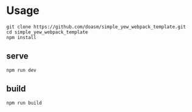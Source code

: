 # Usage
    git clone https://github.com/doasm/simple_yew_webpack_template.git
    cd simple_yew_webpack_template 
    npm install
## serve
    npm run dev
## build
    npm run build